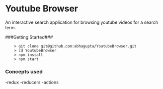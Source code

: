 # Youtube Browser

An interactive search application for browsing youtube videos for a search term.

###Getting Started###


```
	> git clone git@github.com:abhagupta/YoutubeBrowser.git
	> cd YoutubeBrowser
	> npm install
	> npm start
```

### Concepts used
-redux
-reducers
-actions
